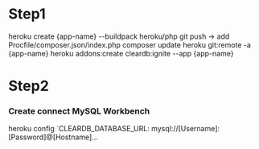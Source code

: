 # Step1
heroku create {app-name} --buildpack heroku/php
git push -> add Procfile/composer.json/index.php
composer update
heroku git:remote -a {app-name}
heroku addons:create cleardb:ignite --app {app-name}

# Step2
### Create connect MySQL Workbench
heroku config
`CLEARDB_DATABASE_URL: mysql://[Username]:[Password]@[Hostname]...


